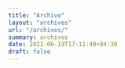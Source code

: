 ```yaml
---
title: "Archive"
layout: "archives"
url: "/archives/"
summary: archives
date: 2021-06-19T17:11:40+04:30
draft: false
---
```

